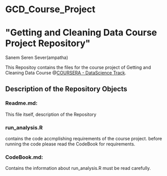 # GCD_Course_Project
# "Getting and Cleaning Data Course Project Repository"

Sanem Seren Sever(ampatha)

This Repositoy contains the files for  the course project of Getting and Cleaning Data Course @[COURSERA - DataScience Track](https://www.coursera.org/specialization/jhudatascience/1).

## Description of the Repository Objects

### Readme.md:

 This file itself, description of the Repository
 
### run_analysis.R
 
 contains the code accmplishing requirements of the course project. before running the code please read the CodeBook for requirements.

### CodeBook.md:

 Contains the information about run_analysis.R must be read carefully.
